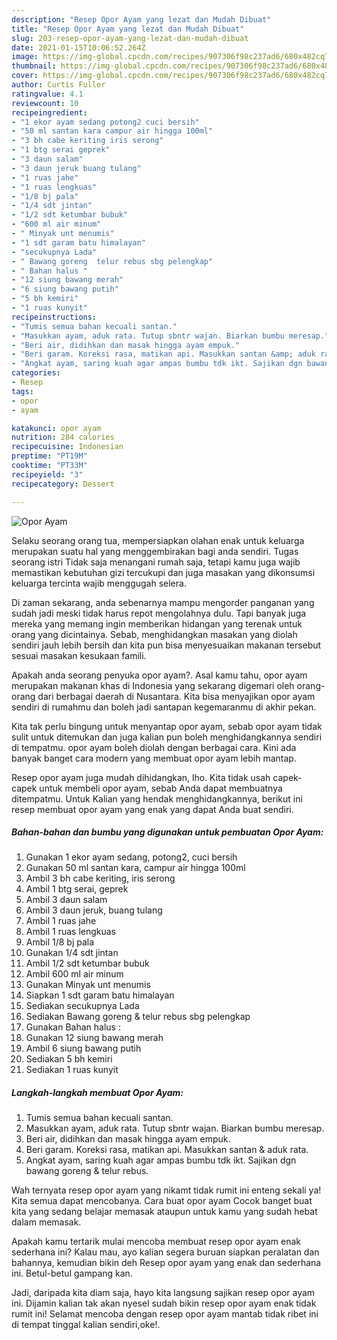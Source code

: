 ```yaml
---
description: "Resep Opor Ayam yang lezat dan Mudah Dibuat"
title: "Resep Opor Ayam yang lezat dan Mudah Dibuat"
slug: 203-resep-opor-ayam-yang-lezat-dan-mudah-dibuat
date: 2021-01-15T10:06:52.264Z
image: https://img-global.cpcdn.com/recipes/907306f98c237ad6/680x482cq70/opor-ayam-foto-resep-utama.jpg
thumbnail: https://img-global.cpcdn.com/recipes/907306f98c237ad6/680x482cq70/opor-ayam-foto-resep-utama.jpg
cover: https://img-global.cpcdn.com/recipes/907306f98c237ad6/680x482cq70/opor-ayam-foto-resep-utama.jpg
author: Curtis Fuller
ratingvalue: 4.1
reviewcount: 10
recipeingredient:
- "1 ekor ayam sedang potong2 cuci bersih"
- "50 ml santan kara campur air hingga 100ml"
- "3 bh cabe keriting iris serong"
- "1 btg serai geprek"
- "3 daun salam"
- "3 daun jeruk buang tulang"
- "1 ruas jahe"
- "1 ruas lengkuas"
- "1/8 bj pala"
- "1/4 sdt jintan"
- "1/2 sdt ketumbar bubuk"
- "600 ml air minum"
- " Minyak unt menumis"
- "1 sdt garam batu himalayan"
- "secukupnya Lada"
- " Bawang goreng  telur rebus sbg pelengkap"
- " Bahan halus "
- "12 siung bawang merah"
- "6 siung bawang putih"
- "5 bh kemiri"
- "1 ruas kunyit"
recipeinstructions:
- "Tumis semua bahan kecuali santan."
- "Masukkan ayam, aduk rata. Tutup sbntr wajan. Biarkan bumbu meresap."
- "Beri air, didihkan dan masak hingga ayam empuk."
- "Beri garam. Koreksi rasa, matikan api. Masukkan santan &amp; aduk rata."
- "Angkat ayam, saring kuah agar ampas bumbu tdk ikt. Sajikan dgn bawang goreng &amp; telur rebus."
categories:
- Resep
tags:
- opor
- ayam

katakunci: opor ayam 
nutrition: 284 calories
recipecuisine: Indonesian
preptime: "PT19M"
cooktime: "PT33M"
recipeyield: "3"
recipecategory: Dessert

---
```



![Opor Ayam](https://img-global.cpcdn.com/recipes/907306f98c237ad6/680x482cq70/opor-ayam-foto-resep-utama.jpg)

Selaku seorang orang tua, mempersiapkan olahan enak untuk keluarga merupakan suatu hal yang menggembirakan bagi anda sendiri. Tugas seorang istri Tidak saja menangani rumah saja, tetapi kamu juga wajib memastikan kebutuhan gizi tercukupi dan juga masakan yang dikonsumsi keluarga tercinta wajib menggugah selera.

Di zaman  sekarang, anda sebenarnya mampu mengorder panganan yang sudah jadi meski tidak harus repot mengolahnya dulu. Tapi banyak juga mereka yang memang ingin memberikan hidangan yang terenak untuk orang yang dicintainya. Sebab, menghidangkan masakan yang diolah sendiri jauh lebih bersih dan kita pun bisa menyesuaikan makanan tersebut sesuai masakan kesukaan famili. 



Apakah anda seorang penyuka opor ayam?. Asal kamu tahu, opor ayam merupakan makanan khas di Indonesia yang sekarang digemari oleh orang-orang dari berbagai daerah di Nusantara. Kita bisa menyajikan opor ayam sendiri di rumahmu dan boleh jadi santapan kegemaranmu di akhir pekan.

Kita tak perlu bingung untuk menyantap opor ayam, sebab opor ayam tidak sulit untuk ditemukan dan juga kalian pun boleh menghidangkannya sendiri di tempatmu. opor ayam boleh diolah dengan berbagai cara. Kini ada banyak banget cara modern yang membuat opor ayam lebih mantap.

Resep opor ayam juga mudah dihidangkan, lho. Kita tidak usah capek-capek untuk membeli opor ayam, sebab Anda dapat membuatnya ditempatmu. Untuk Kalian yang hendak menghidangkannya, berikut ini resep membuat opor ayam yang enak yang dapat Anda buat sendiri.

<!--inarticleads1-->

##### Bahan-bahan dan bumbu yang digunakan untuk pembuatan Opor Ayam:

1. Gunakan 1 ekor ayam sedang, potong2, cuci bersih
1. Gunakan 50 ml santan kara, campur air hingga 100ml
1. Ambil 3 bh cabe keriting, iris serong
1. Ambil 1 btg serai, geprek
1. Ambil 3 daun salam
1. Ambil 3 daun jeruk, buang tulang
1. Ambil 1 ruas jahe
1. Ambil 1 ruas lengkuas
1. Ambil 1/8 bj pala
1. Gunakan 1/4 sdt jintan
1. Ambil 1/2 sdt ketumbar bubuk
1. Ambil 600 ml air minum
1. Gunakan  Minyak unt menumis
1. Siapkan 1 sdt garam batu himalayan
1. Sediakan secukupnya Lada
1. Sediakan  Bawang goreng &amp; telur rebus sbg pelengkap
1. Gunakan  Bahan halus :
1. Gunakan 12 siung bawang merah
1. Ambil 6 siung bawang putih
1. Sediakan 5 bh kemiri
1. Sediakan 1 ruas kunyit




<!--inarticleads2-->

##### Langkah-langkah membuat Opor Ayam:

1. Tumis semua bahan kecuali santan.
1. Masukkan ayam, aduk rata. Tutup sbntr wajan. Biarkan bumbu meresap.
1. Beri air, didihkan dan masak hingga ayam empuk.
1. Beri garam. Koreksi rasa, matikan api. Masukkan santan &amp; aduk rata.
1. Angkat ayam, saring kuah agar ampas bumbu tdk ikt. Sajikan dgn bawang goreng &amp; telur rebus.




Wah ternyata resep opor ayam yang nikamt tidak rumit ini enteng sekali ya! Kita semua dapat mencobanya. Cara buat opor ayam Cocok banget buat kita yang sedang belajar memasak ataupun untuk kamu yang sudah hebat dalam memasak.

Apakah kamu tertarik mulai mencoba membuat resep opor ayam enak sederhana ini? Kalau mau, ayo kalian segera buruan siapkan peralatan dan bahannya, kemudian bikin deh Resep opor ayam yang enak dan sederhana ini. Betul-betul gampang kan. 

Jadi, daripada kita diam saja, hayo kita langsung sajikan resep opor ayam ini. Dijamin kalian tak akan nyesel sudah bikin resep opor ayam enak tidak rumit ini! Selamat mencoba dengan resep opor ayam mantab tidak ribet ini di tempat tinggal kalian sendiri,oke!.

